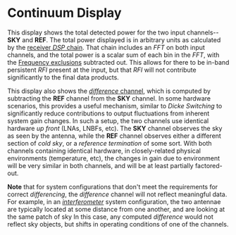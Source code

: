 # Continuum Display

This display shows the total detected power for the two input channels--**SKY** and **REF**. The total power displayed
is in arbitrary units as calculated by the [receiver *DSP* chain](/Documents/receiver-description.html).  That chain includes an *FFT* on both input channels,
and the total power is a scalar sum of each bin in the *FFT*, with the [Frequency exclusions](/Documents/exclusions.html)
subtracted out. This allows for there to be in-band persistent *RFI* present at the input, but that *RFI* will not contribute
significantly to the final data products.

This display also shows the [*difference* channel](/Documents/differential.html), which is computed by subtracting the **REF** channel from the **SKY**
channel. In some hardware scenarios, this provides a useful mechanism, similar to *Dicke Switching* to significantly
reduce contributions to output fluctuations from inherent system gain changes.   In such a setup, the two channels
use identical hardware *up front* (LNAs, LNBFs, etc).  The **SKY** channel observes the sky as seen by the antenna, while
the **REF** channel observes either a different section of *cold sky*, or a *reference termination* of some sort.  With
both channels containing identical hardware, in closely-related physical environments (temperature, etc), the changes
in gain due to environment will be very similar in both channels, and will be at least partially factored-out.

**Note** that for system configurations that don't meet the requirements for correct *differencing*, the *difference* channel
will not reflect meaningful data.  For example, in an [*interferometer*](/Documents/interferometer.html) system configuration,
the two antennae are typically located at some distance from one another, and are looking at the same patch of sky
In this case, any computed *difference* would not reflect sky objects, but shifts in operating conditions of one of the channels.

